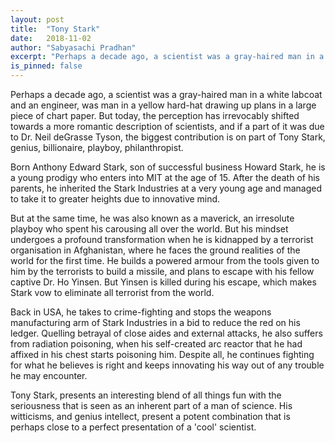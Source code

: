 ```yaml
---
layout: post
title:  "Tony Stark"
date:   2018-11-02
author: "Sabyasachi Pradhan"
excerpt: "Perhaps a decade ago, a scientist was a gray-haired man in a white labcoat and an engineer, was man in a yellow hard-hat drawing up plans in a large piece of chart paper. But today, the perception has irrevocably shifted towards a more romantic description of scientists..."
is_pinned: false
---
```


Perhaps a decade ago, a scientist was a gray-haired man in a white labcoat and an engineer, was man in a yellow hard-hat drawing up plans in a large piece of chart paper. But today, the perception has irrevocably shifted towards a more romantic description of scientists, and if a part of it was due to Dr. Neil deGrasse Tyson, the biggest contribution is on part of Tony Stark, genius, billionaire, playboy, philanthropist.

Born Anthony Edward Stark, son of successful business Howard Stark, he is a young prodigy who enters into MIT at the age of 15. After the death of his parents, he inherited the Stark Industries at a very young age and managed to take it to greater heights due to innovative mind.

But at the same time, he was also known as a maverick, an irresolute playboy who spent his carousing all over the world. But his mindset undergoes a profound transformation when he is kidnapped by a terrorist organisation in Afghanistan, where he faces the ground realities of the world for the first time. He builds a powered armour from the tools given to him by the terrorists to build a missile, and plans to escape with his fellow captive Dr. Ho Yinsen. But Yinsen is killed during his escape, which makes Stark vow to eliminate all terrorist from the world.

Back in USA, he takes to crime-fighting and stops the weapons manufacturing arm of Stark Industries in a bid to reduce the red on his ledger. Quelling betrayal of close aides and external attacks, he also suffers from radiation poisoning, when his self-created arc reactor that he had affixed in his chest starts poisoning him. Despite all, he continues fighting for what he believes is right and keeps innovating his way out of any trouble he may encounter.

Tony Stark, presents an interesting blend of all things fun with the seriousness that is seen as an inherent part of a man of science. His witticisms, and genius intellect, present a potent combination that is perhaps close to a perfect presentation of a 'cool' scientist.
